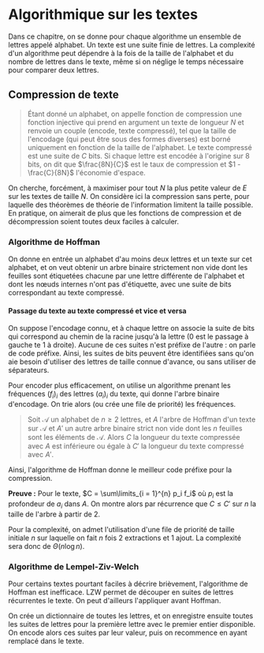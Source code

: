 # Algorithmique sur les textes
Dans ce chapitre, on se donne pour chaque algorithme un ensemble de lettres
appelé alphabet. Un texte est une suite finie de lettres. La complexité d'un
algorithme peut dépendre à la fois de la taille de l'alphabet et du nombre de
lettres dans le texte, même si on néglige le temps nécessaire pour comparer deux
lettres.

## Compression de texte
> Étant donné un alphabet, on appelle fonction de compression une fonction
> injective qui prend en argument un texte de longueur $N$ et renvoie un couple
> (encode, texte compressé), tel que la taille de l'encodage (qui peut être sous
> des formes diverses) est borné uniquement en fonction de la taille de
> l'alphabet. Le texte compressé est une suite de $C$ bits. Si chaque lettre est
> encodée à l'origine sur $8$ bits, on dit que $\frac{8N}{C}$ est le taux de
> compression et $1 - \frac{C}{8N}$ l'économie d'espace.

On cherche, forcément, à maximiser pour tout $N$ la plus petite valeur de $E$
sur les textes de taille $N$. On considère ici la compression sans perte, pour
laquelle des théorèmes de théorie de l'information limitent la taille possible.
En pratique, on aimerait de plus que les fonctions de compression et de
décompression soient toutes deux faciles à calculer.

### Algorithme de Hoffman
On donne en entrée un alphabet d'au moins deux lettres et un texte sur cet
alphabet, et on veut obtenir un arbre binaire strictement non vide dont les
feuilles sont étiquetées chacune par une lettre différente de l'alphabet et dont
les nœuds internes n'ont pas d'étiquette, avec une suite de bits correspondant
au texte compressé.

#### Passage du texte au texte compressé et vice et versa
On suppose l'encodage connu, et à chaque lettre on associe la suite de bits qui
correspond au chemin de la racine jusqu'à la lettre ($0$ est le passage à gauche
te $1$ à droite). Aucune de ces suites n'est préfixe de l'autre : on parle de
code préfixe. Ainsi, les suites de bits peuvent être identifiées sans qu'on aie
besoin d'utiliser des lettres de taille connue d'avance, ou sans utiliser de
séparateurs.

Pour encoder plus efficacement, on utilise un algorithme prenant les fréquences
$(f_i)_i$ des lettres $(a_i)_i$ du texte, qui donne l'arbre binaire d'encodage.
On trie alors (ou crée une file de priorité) les fréquences.

> Soit $\mathcal{A}$ un alphabet de $n \geq 2$ lettres, et $A$ l'arbre de Hoffman
> d'un texte sur $\mathcal{A}$ et $A'$ un autre arbre binaire strict non vide dont
> les $n$ feuilles sont les éléments de $\mathcal{A}$. Alors $C$ la longueur du
> texte compressée avec $A$ est inférieure ou égale à $C'$ la longueur du texte
> compressé avec $A'$.

Ainsi, l'algorithme de Hoffman donne le meilleur code préfixe pour la
compression.

__Preuve :__ Pour le texte, $C = \sum\limits_{i = 1}^{n} p_i f_i$ où $p_i$
est la profondeur de $a_i$ dans $A$. On montre alors par récurrence que $C \leq C'$
sur $n$ la taille de l'arbre à partir de $2$.

Pour la complexité, on admet l'utilisation d'une file de priorité de taille
initiale $n$ sur laquelle on fait $n$ fois 2 extractions et 1 ajout.
La complexité sera donc de $\Theta(n \log n)$.

### Algorithme de Lempel-Ziv-Welch
Pour certains textes pourtant faciles à décrire brièvement, l'algorithme de
Hoffman est inefficace. LZW permet de découper en suites de lettres récurrentes
le texte. On peut d'ailleurs l'appliquer avant Hoffman.

On crée un dictionnaire de toutes les lettres, et on enregistre ensuite toutes
les suites de lettres pour la première lettre avec le premier entier disponible.
On encode alors ces suites par leur valeur, puis on recommence en ayant remplacé
dans le texte.
